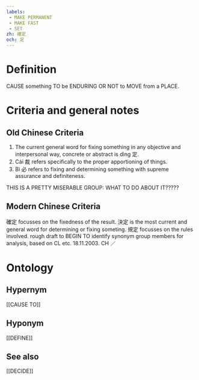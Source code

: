 ```yaml
---
labels: 
 - MAKE PERMANENT
 - MAKE FAST
 - SET
zh: 確定
och: 定
---
```


# Definition
CAUSE something TO be ENDURING OR NOT to MOVE from a PLACE.
# Criteria and general notes
## Old Chinese Criteria
1. The current general word for fixing something in any objective and interpersonal way, concrete or abstract is dìng 定.
2. Cái 裁 refers specifically to the proper apportioning of things.
3. Bì 必 refers to fixing and determining something with supreme assurance and definiteness.

THIS IS A PRETTY MISERABLE GROUP: WHAT TO DO ABOUT IT?????
## Modern Chinese Criteria
確定 focusses on the fixedness of the result.
決定 is the most current and general word for determining or fixing someting.
規定 focusses on the rules involved.
rough draft to BEGIN TO identify synonym group members for analysis, based on CL etc. 18.11.2003. CH ／
# Ontology

## Hypernym
[[CAUSE TO]]
## Hyponym
[[DEFINE]]
## See also
[[DECIDE]]